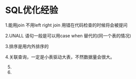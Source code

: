 # SQL优化经验
1.能用join 不用left right join 用错在代码检查的时候将会被提问

2.UNALL 语句一般是可以用case when 替代的(同一个表的情况)

3.排序是用内外排序的

4.关联查询，一定是小表驱动大表，不然数据量会很大。

5.

6.
